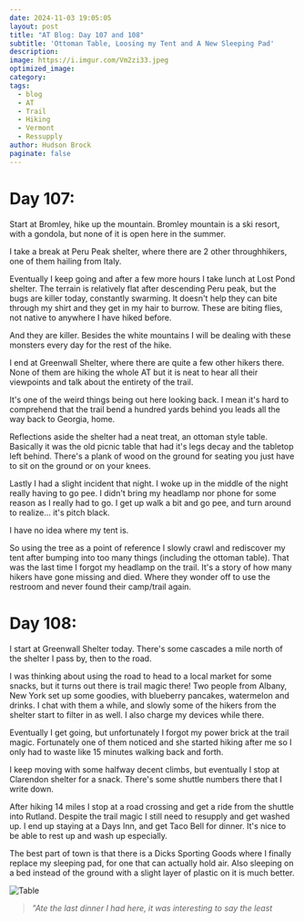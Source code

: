 ```yaml
---
date: 2024-11-03 19:05:05
layout: post
title: "AT Blog: Day 107 and 108"
subtitle: 'Ottoman Table, Loosing my Tent and A New Sleeping Pad'
description:
image: https://i.imgur.com/Vm2zi33.jpeg
optimized_image: 
category:
tags:
  - blog
  - AT
  - Trail
  - Hiking
  - Vermont
  - Ressupply
author: Hudson Brock
paginate: false
---
```


# Day 107:

Start at Bromley, hike up the mountain. Bromley mountain is a ski resort, with a gondola, but none of it is open here in the summer.

I take a break at Peru Peak shelter, where there are 2 other throughhikers, one of them hailing from Italy.

Eventually I keep going and after a few more hours I take lunch at Lost Pond shelter. The terrain is relatively flat after descending Peru peak, but the bugs are killer today, constantly swarming. It doesn't help they can bite through my shirt and they get in my hair to burrow. These are biting flies, not native to anywhere I have hiked before. 

And they are killer. Besides the white mountains I will be dealing with these monsters every day for the rest of the hike.

I end at Greenwall Shelter, where there are quite a few other hikers there. None of them are hiking the whole AT but it is neat to hear all their viewpoints and talk about the entirety of the trail.

It's one of the weird things being out here looking back. I mean it's hard to comprehend that the trail bend a hundred yards behind you leads all the way back to Georgia, home.

Reflections aside the shelter had a neat treat, an ottoman style table. Basically it was the old picnic table that had it's legs decay and the tabletop left behind. There's a plank of wood on the ground for seating you just have to sit on the ground or on your knees.

Lastly I had a slight incident that night. I woke up in the middle of the night really having to go pee. I didn't bring my headlamp nor phone for some reason as I really had to go. I get up walk a bit and go pee, and turn around to realize... it's pitch black.

I have no idea where my tent is.

So using the tree as a point of reference I slowly crawl and rediscover my tent after bumping into too many things (including the ottoman table). That was the last time I forgot my headlamp on the trail. It's a story of how many hikers have gone missing and died. Where they wonder off to use the restroom and never found their camp/trail again.

# Day 108:

I start at Greenwall Shelter today. There's some cascades a mile north of the shelter I pass by, then to the road.

I was thinking about using the road to head to a local market for some snacks, but it turns out there is trail magic there! Two people from Albany, New York set up some goodies, with blueberry pancakes, watermelon and drinks. I chat with them a while, and slowly some of the hikers from the shelter start to filter in as well. I also charge my devices while there.

Eventually I get going, but unfortunately I forgot my power brick at the trail magic. Fortunately one of them noticed and she started hiking after me so I only had to waste like 15 minutes walking back and forth.

I keep moving with some halfway decent climbs, but eventually I stop at Clarendon shelter for a snack. There's some shuttle numbers there that I write down.

After hiking 14 miles I stop at a road crossing and get a ride from the shuttle into Rutland. Despite the trail magic I still need to resupply and get washed up. I end up staying at a Days Inn, and get Taco Bell for dinner. It's nice to be able to rest up and wash up especially.

The best part of town is that there is a Dicks Sporting Goods where I finally replace my sleeping pad, for one that can actually hold air. Also sleeping on a bed instead of the ground with a slight layer of plastic on it is much better.


![Table](https://i.imgur.com/LhBgab4.jpeg "Ate the last dinner I had here, it was interesting to say the least")

>*"Ate the last dinner I had here, it was interesting to say the least*